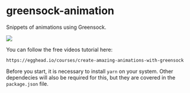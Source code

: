 # greensock-animation

Snippets of animations using Greensock.

<img src="https://ihatetomatoes.net/wp-content/uploads/2016/09/img_greensock.png" />

You can follow the free videos tutorial here: 

`https://egghead.io/courses/create-amazing-animations-with-greensock`

Before you start, it is necessary to install `yarn` on your system. Other dependecies will also be required for this, but they are covered in the `package.json` file.

